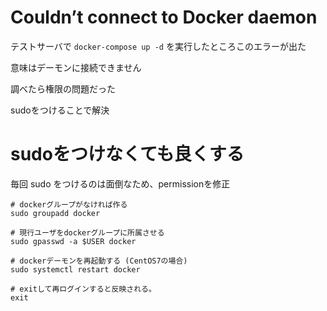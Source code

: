 # Couldn’t connect to Docker daemon

テストサーバで `docker-compose up -d` を実行したところこのエラーが出た

意味はデーモンに接続できません

調べたら権限の問題だった

sudoをつけることで解決

# sudoをつけなくても良くする

毎回 sudo をつけるのは面倒なため、permissionを修正

```
# dockerグループがなければ作る
sudo groupadd docker

# 現行ユーザをdockerグループに所属させる
sudo gpasswd -a $USER docker

# dockerデーモンを再起動する (CentOS7の場合)
sudo systemctl restart docker

# exitして再ログインすると反映される。
exit
```
